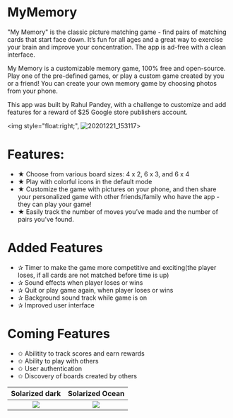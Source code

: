 # MyMemory

"My Memory" is the classic picture matching game - find pairs of matching cards that start face down. 
It’s fun for all ages and a great way to exercise your brain and improve your concentration. The app is ad-free with a clean interface.

My Memory is a customizable memory game, 100% free and open-source. Play one of the pre-defined games, 
or play a custom game created by you or a friend! You can create your own memory game by choosing photos from your phone.

This app was built by Rahul Pandey, with a challenge to customize and add features for a reward of $25 Google store publishers account.

<img style="float:right;", ![20201221_153117](https://user-images.githubusercontent.com/61253347/102788077-600a9000-43a2-11eb-9ec2-7bccc57c4b4e.gif)>

# Features:
- ★ Choose from various board sizes: 4 x 2, 6 x 3, and 6 x 4
- ★ Play with colorful icons in the default mode
- ★ Customize the game with pictures on your phone, 
and then share your personalized game with other friends/family who have the app - they can play your game!
- ★ Easily track the number of moves you’ve made and the number of pairs you’ve found.

# Added Features
- ✰ Timer to make the game more competitive and exciting(the player loses, if all cards are not matched before time is up)
- ✰ Sound effects when player loses or wins
- ✰ Quit or play game again, when player loses or wins
- ✰ Background sound track while game is on
- ✰ Improved user interface

# Coming Features
- ✩ Abilitity to track scores and earn rewards
- ✩ Ability to play with others
- ✩ User authentication
- ✩ Discovery of boards created by others

Solarized dark             |  Solarized Ocean
:-------------------------:|:-------------------------:
![](https://...Dark.png)  |  ![](https://...Ocean.png)

